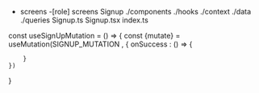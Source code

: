 - screens -[role]
  screens
  Signup
  ./components
  ./hooks
  ./context
  ./data
  ./queries
  Signup.ts
  Signup.tsx
  index.ts

const useSignUpMutation = () => {
const {mutate} = useMutation(SIGNUP_MUTATION , {
onSuccess : () => {

        }
    })

}
